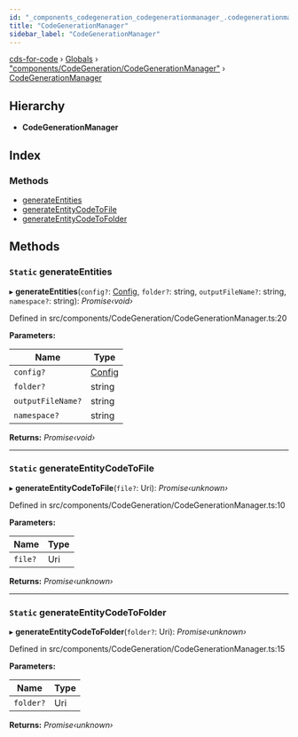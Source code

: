 ```yaml
---
id: "_components_codegeneration_codegenerationmanager_.codegenerationmanager"
title: "CodeGenerationManager"
sidebar_label: "CodeGenerationManager"
---
```


[cds-for-code](../index.md) › [Globals](../globals.md) › ["components/CodeGeneration/CodeGenerationManager"](../modules/_components_codegeneration_codegenerationmanager_.md) › [CodeGenerationManager](_components_codegeneration_codegenerationmanager_.codegenerationmanager.md)

## Hierarchy

* **CodeGenerationManager**

## Index

### Methods

* [generateEntities](_components_codegeneration_codegenerationmanager_.codegenerationmanager.md#static-generateentities)
* [generateEntityCodeToFile](_components_codegeneration_codegenerationmanager_.codegenerationmanager.md#static-generateentitycodetofile)
* [generateEntityCodeToFolder](_components_codegeneration_codegenerationmanager_.codegenerationmanager.md#static-generateentitycodetofolder)

## Methods

### `Static` generateEntities

▸ **generateEntities**(`config?`: [Config](../interfaces/_api_cds_webapi_cdswebapi_.cdswebapi.config.md), `folder?`: string, `outputFileName?`: string, `namespace?`: string): *Promise‹void›*

Defined in src/components/CodeGeneration/CodeGenerationManager.ts:20

**Parameters:**

Name | Type |
------ | ------ |
`config?` | [Config](../interfaces/_api_cds_webapi_cdswebapi_.cdswebapi.config.md) |
`folder?` | string |
`outputFileName?` | string |
`namespace?` | string |

**Returns:** *Promise‹void›*

___

### `Static` generateEntityCodeToFile

▸ **generateEntityCodeToFile**(`file?`: Uri): *Promise‹unknown›*

Defined in src/components/CodeGeneration/CodeGenerationManager.ts:10

**Parameters:**

Name | Type |
------ | ------ |
`file?` | Uri |

**Returns:** *Promise‹unknown›*

___

### `Static` generateEntityCodeToFolder

▸ **generateEntityCodeToFolder**(`folder?`: Uri): *Promise‹unknown›*

Defined in src/components/CodeGeneration/CodeGenerationManager.ts:15

**Parameters:**

Name | Type |
------ | ------ |
`folder?` | Uri |

**Returns:** *Promise‹unknown›*

